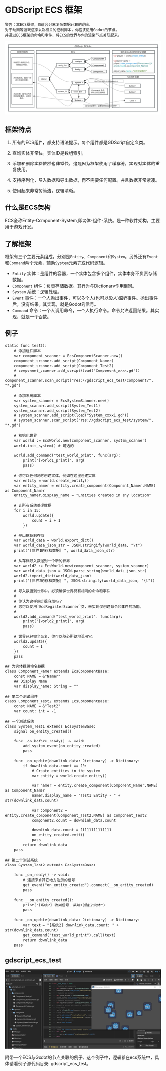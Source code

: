 # GDScript ECS 框架

	警告：本ECS框架，仅适合分离复杂数据计算的逻辑。
	对于动画等游戏渲染以及相关的控制脚本，你应该使用Godot的节点。
	并通过ECS框架的命令和事件，将ECS的世界与你的渲染节点关联起来。

![中文 GDScript ECS 架构图](https://raw.githubusercontent.com/yihrmc/gdscript-ecs-assets/main/ecs1.jpg)

## 框架特点

1. 所有的ECS组件，都支持语法提示。每个组件都是GDScript自定义类。

2. 查询实体非常快。实体ID是数组索引。

3. 添加和删除实体依然也非常快。这是因为框架使用了缓存池，实现对实体的重复使用。

4. 支持序列化，导入数据和导出数据，而不需要任何配置。并且数据非常紧凑。

5. 使用起来非常的简洁，逻辑清晰。


## 什么是ECS架构

ECS全称Entity-Component-System,即实体-组件-系统。是一种软件架构，主要用于游戏开发。


## 了解框架

框架有三个主要元素组成，分别是`Entity`、`Component`和`System`。另外还有`Event`和`Command`两个元素，辅助`System`元素完成代码逻辑。

- `Entity` 实体：是组件的容器，一个实体包含多个组件，实体本身不负责存储数据。
- `Component` 组件：负责存储数据。其行为与Dictionary作用相同。
- `System` 系统：逻辑处理。
- `Event` 事件：一个人抛出事件，可以多个人(也可以没人)监听事件。抛出事件后，没有结果。其实现，就是Godot的信号。
- `Command` 命令：一个人调用命令，一个人执行命令。命令允许返回结果。其实现，就是一个函数。

## 例子
```gdscript
static func test():
	# 添加组件脚本
	var component_scanner = EcsComponentScanner.new()
	component_scanner.add_script(Component_Namer)
	component_scanner.add_script(Component_Test2)
	# component_scanner.add_script(load("Component_xxxx.gd"))
	# component_scanner.scan_script("res://gdscript_ecs_test/component/", "*.gd")

	# 添加系统脚本
	var system_scanner = EcsSystemScanner.new()
	system_scanner.add_script(System_Test1)
	system_scanner.add_script(System_Test2)
	# system_scanner.add_script(load("System_xxxx1.gd"))
	# system_scanner.scan_script("res://gdscript_ecs_test/system/", "*.gd")

	# 初始化世界
	var world := EcsWorld.new(component_scanner, system_scanner)
	world.init_system() # 可选的

	world.add_command("test_world_print", func(arg):
		print("[world1_print]", arg)
		pass)

	# 你可以任何地方创建实体，例如在这里创建实体
	var entity = world.create_entity()
	var entity_namer = entity.create_component(Component_Namer.NAME) as Component_Namer
	entity_namer.display_name = "Entities created in any location"

	# 让所有系统处理数据
	for i in 15:
		world.update({
			count = i + 1
		})

	# 导出数据到存档
	var world_data = world.export_dict()
	var world_data_json_str = JSON.stringify(world_data, "\t")
	print("[世界1的存档数据] ", world_data_json_str)

	# 从存档导入数据到一个新的世界
	var world2 := EcsWorld.new(component_scanner, system_scanner)
	var world_data_json = JSON.parse_string(world_data_json_str)
	world2.import_dict(world_data_json)
	print("[世界2的存档数据] ", JSON.stringify(world_data_json, "\t"))

	# 导入数据到世界中，必须确保世界具有相同的命令和事件
	#
	# 你认为这样同步很麻烦吗？
	# 您可以使用`EcsRegisterScanner`类，来实现仅创建命令和事件的功能。
	#
	world2.add_command("test_world_print", func(arg):
		print("[world2_print]", arg)
		pass)

	# 世界已经完全恢复，你可以随心所欲地调用它。
	world2.update({
		count = 1
	})
	pass

## 为实体提供命名数据
class Component_Namer extends EcsComponentBase:
	const NAME = &"Namer"
	## Display Name
	var display_name: String = ""

## 第二个测试组件
class Component_Test2 extends EcsComponentBase:
	const NAME = &"Test2"
	var count: int = -1

## 一个测试系统
class System_Test1 extends EcsSystemBase:
	signal on_entity_created()

	func _on_before_ready() -> void:
		add_system_event(on_entity_created)
		pass

	func _on_update(downlink_data: Dictionary) -> Dictionary:
		if downlink_data.count == 10:
			# Create entities in the system
			var entity = world.create_entity()

			var namer = entity.create_component(Component_Namer.NAME) as Component_Namer
			namer.display_name = "Test1 Entity - " + str(downlink_data.count)

			var component2 = entity.create_component(Component_Test2.NAME) as Component_Test2
			component2.count = downlink_data.count

			downlink_data.count = 11111111111111
			on_entity_created.emit()
			pass
		return downlink_data
	pass

## 第二个测试系统
class System_Test2 extends EcsSystemBase:

	func _on_ready() -> void:
		# 连接来自其它地方注册的信号
		get_event("on_entity_created").connect(__on_entity_created)
		pass

	func __on_entity_created():
		print("[系统2] 收到信号，系统1创建了实体")
		pass

	func _on_update(downlink_data: Dictionary) -> Dictionary:
		var text = "[系统2] downlink_data.count: " + str(downlink_data.count)
		get_command("test_world_print").call(text)
		return downlink_data
	pass
```

## gdscript_ecs_test

![demo.png](https://raw.githubusercontent.com/yihrmc/gdscript-ecs-assets/main/demo.png)



附带一个ECS与Godot的节点关联的例子。这个例子中，逻辑都在ecs系统中，具体请看例子源代码目录: gdscript_ecs_test。
